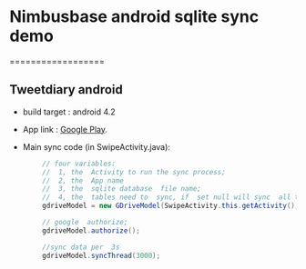 # Nimbusbase android  sqlite  sync  demo
==================
## Tweetdiary  android

* build target : android 4.2

* App link : [Google Play](https://play.google.com/store/apps/details?id=com.nimbusbase.tweetdiary).
 

* Main sync code   (in SwipeActivity.java):
```java 
		// four variables: 
		//	1, the  Activity to run the sync process;
		//  2, the  App name
		//  3, the  sqlite database  file name;
		//  4, the  tables need to  sync, if  set null will sync  all tables.
		gdriveModel = new GDriveModel(SwipeActivity.this.getActivity(), "diary_app", "D", new String[] { "Entry" });

		// google  authorize;
		gdriveModel.authorize();

		//sync data per  3s
		gdriveModel.syncThread(3000);
		 
```




